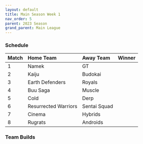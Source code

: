 ```yaml
---
layout: default
title: Main Season Week 1
nav_order: 5
parent: 2023 Season
grand_parent: Main League
---
```

### Schedule

| Match | Home Team            | Away Team    | Winner |
|:------|:---------------------|:-------------|:-------|
| 1     | Namek                | GT           |        |
| 2     | Kaiju                | Budokai      |        |
| 3     | Earth Defenders      | Royals       |        |
| 4     | Buu Saga             | Muscle       |        |
| 5     | Cold                 | Derp         |        |
| 6     | Resurrected Warriors | Sentai Squad |        |
| 7     | Cinema               | Hybrids      |        |
| 8     | Rugrats              | Androids     |        |

### Team Builds 

